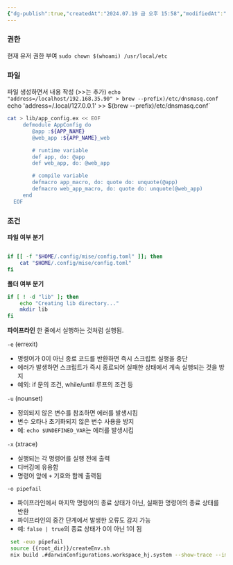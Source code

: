 ```yaml
---
{"dg-publish":true,"createdAt":"2024.07.19 금 오후 15:58","modifiedAt":"2025.01.14 화 오후 12:09","tags":["shell","bash"],"permalink":"/Dev/shell/shell scripts/","dgPassFrontmatter":true}
---
```



### 권한

현재 유저 권한 부여
`sudo chown $(whoami) /usr/local/etc`

### 파일

파일 생성하면서 내용 작성 (>>는 추가)
`echo "address=/localhost/192.168.35.90" > brew --prefix)/etc/dnsmasq.conf
`echo 'address=/.local/127.0.0.1' >> $(brew --prefix)/etc/dnsmasq.conf`

```bash
cat > lib/app_config.ex << EOF
	 defmodule AppConfig do
		@app :${APP_NAME}
		@web_app :${APP_NAME}_web

		# runtime variable
		def app, do: @app
		def web_app, do: @web_app

		# compile variable
		defmacro app_macro, do: quote do: unquote(@app)
		defmacro web_app_macro, do: quote do: unquote(@web_app)
	 end
  EOF 
```

### 조건

**파일 여부 분기**

```bash

if [[ -f "$HOME/.config/mise/config.toml" ]]; then
	cat "$HOME/.config/mise/config.toml"
fi
```

**폴더 여부 분기**
```bash
if [ ! -d "lib" ]; then
	echo "Creating lib directory..."
	mkdir lib
fi
```

**파이프라인**
한 줄에서 실행하는 것처럼 실행됨.

`-e` (errexit)
- 명령어가 0이 아닌 종료 코드를 반환하면 즉시 스크립트 실행을 중단
- 에러가 발생하면 스크립트가 즉시 종료되어 실패한 상태에서 계속 실행되는 것을 방지
- 예외: if 문의 조건, while/until 루프의 조건 등

`-u` (nounset)
- 정의되지 않은 변수를 참조하면 에러를 발생시킴
- 변수 오타나 초기화되지 않은 변수 사용을 방지
- 예: `echo $UNDEFINED_VAR`는 에러를 발생시킴

`-x` (xtrace)
- 실행되는 각 명령어를 실행 전에 출력
- 디버깅에 유용함
- 명령어 앞에 `+` 기호와 함께 출력됨

`-o pipefail`
- 파이프라인에서 마지막 명령어의 종료 상태가 아닌, 실패한 명령어의 종료 상태를 반환
- 파이프라인의 중간 단계에서 발생한 오류도 감지 가능
- 예: `false | true`의 종료 상태가 0이 아닌 1이 됨

```bash
 set -euo pipefail
 source {{root_dir}}/createEnv.sh
 nix build .#darwinConfigurations.workspace_hj.system --show-trace --impure --fallback

```
